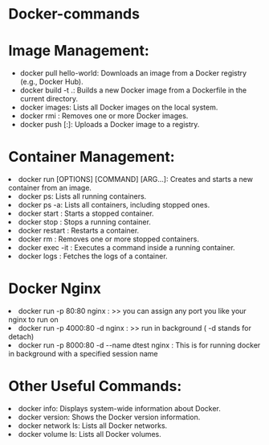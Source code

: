 # Docker-commands

# Image Management:
<ul>
  <li> docker pull hello-world: Downloads an image from a Docker registry (e.g., Docker Hub).</li>
  <li> docker build -t  .: Builds a new Docker image from a Dockerfile in the current directory.</li>
  <li> docker images: Lists all Docker images on the local system.</li>
  <li> docker rmi <image_id_or_name>: Removes one or more Docker images.</li>
  <li> docker push <image_name>[:<tag>]: Uploads a Docker image to a registry.</li>
</ul>
    
# Container Management:

  <li> docker run [OPTIONS] <image_name> [COMMAND] [ARG...]:  Creates and starts a new container from an image.</li>
  <li> docker ps: Lists all running containers.</li>
  <li> docker ps -a: Lists all containers, including stopped ones.</li>
  <li> docker start <container_id_or_name>: Starts a stopped container.</li>
  <li> docker stop <container_id_or_name>: Stops a running container.</li>
  <li> docker restart <container_id_or_name>: Restarts a container.</li>
  <li> docker rm <container_id_or_name>: Removes one or more stopped containers.</li>
  <li> docker exec -it <container_id_or_name> <command>: Executes a command inside a running container.</li>
  <li>  docker logs <container_id_or_name>: Fetches the logs of a container.</li>
    
# Docker Nginx 
  <li> docker run -p 80:80 nginx : >> you can assign any port you like your nginx to run on</li>
 <li> docker run -p 4000:80 -d nginx : >> run in background ( -d stands for detach)</li> 
 <li> docker run -p 8000:80 -d --name dtest nginx : This is for running docker in background with a specified session name</li> 


# Other Useful Commands:

  <li> docker info: Displays system-wide information about Docker.</li>
  <li> docker version: Shows the Docker version information.</li>
  <li> docker network ls: Lists all Docker networks.</li>
  <li> docker volume ls: Lists all Docker volumes.</li>
